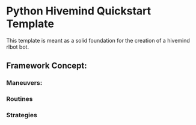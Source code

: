 # Python Hivemind Quickstart Template

This template is meant as a solid foundation for the creation of a hivemind rlbot bot.

## Framework Concept:

### Maneuvers:

### Routines

### Strategies

